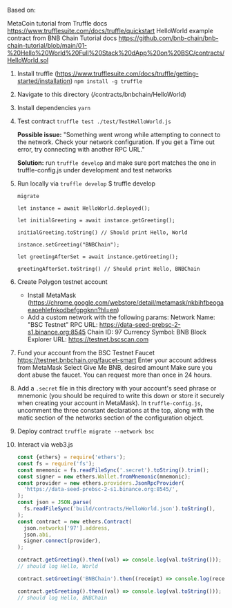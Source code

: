 Based on:

MetaCoin tutorial from Truffle docs https://www.trufflesuite.com/docs/truffle/quickstart
HelloWorld example contract from BNB Chain Tutorial docs https://github.com/bnb-chain/bnb-chain-tutorial/blob/main/01-%20Hello%20World%20Full%20Stack%20dApp%20on%20BSC/contracts/HelloWorld.sol

1. Install truffle (https://www.trufflesuite.com/docs/truffle/getting-started/installation)
   `npm install -g truffle`

2. Navigate to this directory (/contracts/bnbchain/HelloWorld)

3. Install dependencies
   `yarn`

4. Test contract
   `truffle test ./test/TestHelloWorld.js`

   **Possible issue:** "Something went wrong while attempting to connect to the network. Check your network configuration. If you get a Time out error, try connecting with another RPC URL."

   **Solution:** run `truffle develop` and make sure port matches the one in truffle-config.js under development and test networks

5. Run locally via `truffle develop`
   $ truffle develop

   ```
   migrate

   let instance = await HelloWorld.deployed();

   let initialGreeting = await instance.getGreeting();

   initialGreeting.toString() // Should print Hello, World

   instance.setGreeting("BNBChain");

   let greetingAfterSet = await instance.getGreeting();

   greetingAfterSet.toString() // Should print Hello, BNBChain
   ```

6. Create Polygon testnet account

   - Install MetaMask (https://chrome.google.com/webstore/detail/metamask/nkbihfbeogaeaoehlefnkodbefgpgknn?hl=en)
   - Add a custom network with the following params:
     Network Name: "BSC Testnet"
     RPC URL: https://data-seed-prebsc-2-s1.binance.org:8545
     Chain ID: 97
     Currency Symbol: BNB
     Block Explorer URL: https://testnet.bscscan.com

7. Fund your account from the BSC Testnet Faucet
   https://testnet.bnbchain.org/faucet-smart
   Enter your account address from MetaMask
   Select Give Me BNB, desired amount
   Make sure you dont abuse the faucet. You can request more than once in 24 hours.

8. Add a `.secret` file in this directory with your account's seed phrase or mnemonic (you should be required to write this down or store it securely when creating your account in MetaMask). In `truffle-config.js`, uncomment the three constant declarations at the top, along with the matic section of the networks section of the configuration object.

9. Deploy contract
   `truffle migrate --network bsc`

10. Interact via web3.js

    ```js
    const {ethers} = require('ethers');
    const fs = require('fs');
    const mnemonic = fs.readFileSync('.secret').toString().trim();
    const signer = new ethers.Wallet.fromMnemonic(mnemonic);
    const provider = new ethers.providers.JsonRpcProvider(
      'https://data-seed-prebsc-2-s1.binance.org:8545/',
    );
    const json = JSON.parse(
      fs.readFileSync('build/contracts/HelloWorld.json').toString(),
    );
    const contract = new ethers.Contract(
      json.networks['97'].address,
      json.abi,
      signer.connect(provider),
    );

    contract.getGreeting().then((val) => console.log(val.toString()));
    // should log Hello, World

    contract.setGreeting('BNBChain').then((receipt) => console.log(receipt));

    contract.getGreeting().then((val) => console.log(val.toString()));
    // should log Hello, BNBChain
    ```
